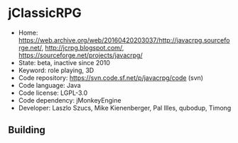 # jClassicRPG

- Home: https://web.archive.org/web/20160420203037/http://javacrpg.sourceforge.net/, http://jcrpg.blogspot.com/, https://sourceforge.net/projects/javacrpg/
- State: beta, inactive since 2010
- Keyword: role playing, 3D
- Code repository: https://svn.code.sf.net/p/javacrpg/code (svn)
- Code language: Java
- Code license: LGPL-3.0
- Code dependency: jMonkeyEngine
- Developer: Laszlo Szucs, Mike Kienenberger, Pal Illes, qubodup, Timong

## Building
